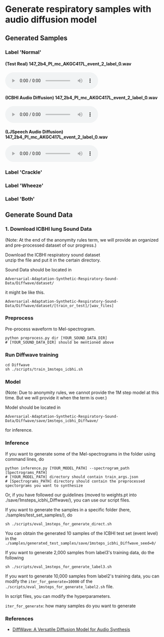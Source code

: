 # Generate respiratory samples with audio diffusion model

## Generated Samples

### Label 'Normal'

#### (Test Real) 147_2b4_Pl_mc_AKGC417L_event_2_label_0.wav
<audio controls="controls">  
  <source type="audio/wav" src="test_set_samples/147_2b4_Pl_mc_AKGC417L_event_2_label_0.wav"></source>
  <img width="300" src="test_set_samples/real_147_2b4_Pl_mc_AKGC417L_event_2_label_0.png">
</audio>

#### (ICBHI Audio Diffusion) 147_2b4_Pl_mc_AKGC417L_event_2_label_0.wav
<audio controls="controls">  
  <source type="audio/wav" src="generated_test_samples/147_2b4_Pl_mc_AKGC417L_event_2_label_0.wav"></source>
  <img width="300" src="generated_test_samples/icbhi_generated_147_2b4_Pl_mc_AKGC417L_event_2_label_0.png">
</audio>

#### (LJSpeech Audio Diffusion) 147_2b4_Pl_mc_AKGC417L_event_2_label_0.wav
<audio controls="controls">  
  <source type="audio/wav" src="generated_test_samples_from_speech_pretrained/147_2b4_Pl_mc_AKGC417L_event_2_label_0.wav"></source>
  <img width="300" src="generated_test_samples_from_speech_pretrained/ljspeech_generated_147_2b4_Pl_mc_AKGC417L_event_2_label_0.png">
</audio>

### Label 'Crackle'

### Label 'Wheeze'

### Label 'Both'



## Generate Sound Data


### 1. Download ICBHI lung Sound Data
(Note: At the end of the anonymity rules term, we will provide an organized and pre-processed dataset of our progress.)  

Download the ICBHI respiratory sound dataset  
unzip the file and put it in the certain directory. 

Sound Data should be located in
```
Adversarial-Adaptation-Synthetic-Respiratory-Sound-Data/Diffwave/dataset/
```
it might be like this.
```
Adversarial-Adaptation-Synthetic-Respiratory-Sound-Data/Diffwave/dataset/[train_or_test]/[wav_files]
```
 
### Preprocess 
Pre-process waveform to Mel-spectrogram.  
```
python preprocess.py dir [YOUR_SOUND_DATA_DIR]  
# [YOUR_SOUND_DATA_DIR] should be mentioned above  
```

### Run Diffwave training
```
cd Diffwave
sh ./scripts/train_1msteps_icbhi.sh
```

### Model
(Note: Due to anonymity rules, we cannot provide the 1M step model at this time.
But we will provide it when the term is over.)  

Model should be located in
```
Adversarial-Adaptation-Synthetic-Respiratory-Sound-Data/Diffwave/save/1msteps_icbhi_Diffwave/
```
for inference.

### Inference


If you want to generate some of the Mel-spectrograms in the folder using command lines, do

```
python inference.py [YOUR_MODEL_PATH] --spectrogram_path [Spectrograms_PATH]
# [YOUR_MODEL_PATH] directory should contain train_args.json
# [Spectrograms_PATH] directory should contain the preprocessed spectorgrams you want to synthesize 
```

Or, if you have followed our guidelines (moved to weights.pt into ./save/1msteps_icbhi_Diffwave/), you can use our script files.

If you want to generate the samples in a specific folder (here, ./samples/test_set_samples/), do
```
sh ./scripts/eval_1msteps_for_generate_direct.sh
```

You can obtain the generated 10 samples of the ICBHI test set (event level) in the ``` ./samples/generated_test_samples/save/1msteps_icbhi_Diffwave_seed=0/```

If you want to generate 2,000 samples from label3's training data, do the following
```
sh ./scripts/eval_1msteps_for_generate_label3.sh
```

If you want to generate 10,000 samples from label2's training data, you can modify the ```iter_for_generate=10000``` of the  ```./scripts/eval_1msteps_for_generate_label2.sh``` file.

In script files, you can modify the hyperparameters.

```iter_for_generate```: how many samples do you want to generate





### References
- [DiffWave: A Versatile Diffusion Model for Audio Synthesis](https://arxiv.org/pdf/2009.09761.pdf)
